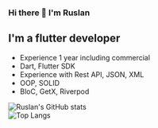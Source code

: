 ### Hi there 👋 I'm Ruslan

## I'm a flutter developer
 - Experience 1 year including commercial
 - Dart, Flutter SDK
 - Experience with Rest API, JSON, XML
 - OOP, SOLID
 - BloC, GetX, Riverpod


![Ruslan's GitHub stats](https://github-readme-stats.vercel.app/api?username=RuslanTsitser)
<br />
![Top Langs](https://github-readme-stats.vercel.app/api/top-langs/?username=RuslanTsitser&layout=compact)
